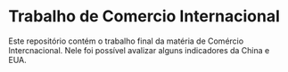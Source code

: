 # Trabalho de Comercio Internacional

Este repositório contém o trabalho final da matéria de Comércio Intercnacional. Nele foi possível avalizar alguns indicadores da China e EUA.
